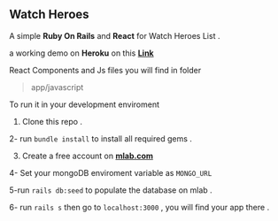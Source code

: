 ## Watch Heroes

A simple **Ruby On Rails** and **React** for Watch Heroes List .

a working demo on **Heroku** on this **[Link](https://watchheroes.herokuapp.com/)**

React Components and Js files you will find in folder

> app/javascript

To run it in your development enviroment

1. Clone this repo .

2- run `bundle install` to install all required gems .

3. Create a free account on **[mlab.com](https://mlab.com)**

4- Set your mongoDB enviroment variable as `MONGO_URL`

5-run `rails db:seed` to populate the database on mlab .

6- run `rails s` then go to `localhost:3000` , you will find your app there .

